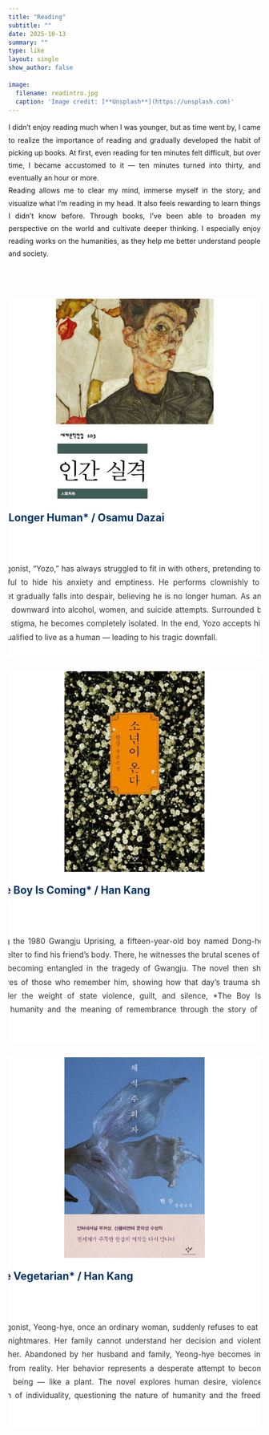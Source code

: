 ```yaml
---
title: "Reading"
subtitle: ""
date: 2025-10-13
summary: ""
type: like
layout: single
show_author: false

image:
  filename: readintro.jpg
  caption: 'Image credit: [**Unsplash**](https://unsplash.com)'
---
```


<div style="text-align: justify; text-justify: inter-word; line-height: 1.8; word-break: keep-all; hyphens: auto;">
  I didn’t enjoy reading much when I was younger, but as time went by, I came to realize the importance of reading and gradually developed the habit of picking up books.  
  At first, even reading for ten minutes felt difficult, but over time, I became accustomed to it — ten minutes turned into thirty, and eventually an hour or more.<br>
  Reading allows me to clear my mind, immerse myself in the story, and visualize what I’m reading in my head.  
  It also feels rewarding to learn things I didn’t know before. Through books, I’ve been able to broaden my perspective on the world and cultivate deeper thinking.  
  I especially enjoy reading works on the humanities, as they help me better understand people and society.
</div>

<br><br>

<!-- ✅ Card 1 -->
<div style="
  display: flex; 
  justify-content: center; 
  align-items: flex-start; 
  gap: 20px; 
  flex-wrap: nowrap; 
  margin-top: 30px; 
  overflow-x: auto;
">

  <div style="width: 700px; background-color: #ffffff; border-radius: 16px; 
              box-shadow: 0 4px 12px rgba(0,0,0,0.1); overflow: hidden; 
              transition: transform 0.3s ease; text-align: center; flex-shrink: 0;">
    
   <div style="width:100%; height:400px; overflow:hidden;">
      <img src="book1.jpg" alt="No Longer Human" 
           style="width:45%; height:150%; object-fit: cover; background:#f0f2f5;">
    </div>

   <div style="padding: 24px; text-align: left;">
      <h3 style="margin-top: 0; font-size: 1.3rem; color: #003366; text-align: left;">
        ▲ *No Longer Human* / Osamu Dazai
      </h3>
      <div style="text-align: justify; text-justify: inter-word; line-height: 1.8; 
                  word-break: keep-all; hyphens: auto; font-size: 0.95rem; color: #333;">
                  <br><strong>Summary</strong><br>
            The protagonist, “Yozo,” has always struggled to fit in with others, pretending to smile and act cheerful to hide his anxiety and emptiness.  
            He performs clownishly to mask his unease, yet gradually falls into despair, believing he is no longer human.  
            As an adult, his life spirals downward into alcohol, women, and suicide attempts.  
            Surrounded by betrayal and social stigma, he becomes completely isolated.  
            In the end, Yozo accepts himself as a being unqualified to live as a human — leading to his tragic downfall.
      </div>
    </div>
  </div>
</div>

<!-- ✅ Card 2 -->
<div style="
  display: flex; 
  justify-content: center; 
  align-items: flex-start; 
  gap: 20px; 
  flex-wrap: nowrap; 
  margin-top: 30px; 
  overflow-x: auto;
">

  <div style="width: 700px; background-color: #ffffff; border-radius: 16px; 
              box-shadow: 0 4px 12px rgba(0,0,0,0.1); overflow: hidden; 
              transition: transform 0.3s ease; text-align: center; flex-shrink: 0;">
    
   <div style="width:100%; height:400px; overflow:hidden;">
      <img src="book2.jpg" alt="The Boy Is Coming" 
           style="width:40%; height:100%; object-fit: cover; background:#f0f2f5;">
    </div>

   <div style="padding: 24px; text-align: left;">
      <h3 style="margin-top: 0; font-size: 1.3rem; color: #003366; text-align: left;">
        ▲ *The Boy Is Coming* / Han Kang
      </h3>
      <div style="text-align: justify; text-justify: inter-word; line-height: 1.8; 
                  word-break: keep-all; hyphens: auto; font-size: 0.95rem; color: #333;">
                  <br><strong>Summary</strong><br>
            Set during the 1980 Gwangju Uprising, a fifteen-year-old boy named Dong-ho enters a civilian shelter to find his friend’s body.  
            There, he witnesses the brutal scenes of death and violence, becoming entangled in the tragedy of Gwangju.  
            The novel then shifts to the perspectives of those who remember him, showing how that day’s trauma shaped their lives.  
            Under the weight of state violence, guilt, and silence, *The Boy Is Coming* questions humanity and the meaning of remembrance through the story of one boy’s death.
      </div>
    </div>
  </div>
</div>

<!-- ✅ Card 3 -->
<div style="
  display: flex; 
  justify-content: center; 
  align-items: flex-start; 
  gap: 20px; 
  flex-wrap: nowrap; 
  margin-top: 30px; 
  overflow-x: auto;
">

  <div style="width: 700px; background-color: #ffffff; border-radius: 16px; 
              box-shadow: 0 4px 12px rgba(0,0,0,0.1); overflow: hidden; 
              transition: transform 0.3s ease; text-align: center; flex-shrink: 0;">
    
   <div style="width:100%; height:400px; overflow:hidden;">
      <img src="book3.jpg" alt="The Vegetarian" 
           style="width:40%; height:100%; object-fit: cover; background:#f0f2f5;">
    </div>

   <div style="padding: 24px; text-align: left;">
      <h3 style="margin-top: 0; font-size: 1.3rem; color: #003366; text-align: left;">
        ▲ *The Vegetarian* / Han Kang
      </h3>
      <div style="text-align: justify; text-justify: inter-word; line-height: 1.8; 
                  word-break: keep-all; hyphens: auto; font-size: 0.95rem; color: #333;">
                  <br><strong>Summary</strong><br>
            The protagonist, Yeong-hye, once an ordinary woman, suddenly refuses to eat meat after recurring nightmares.  
            Her family cannot understand her decision and violently tries to suppress her.  
            Abandoned by her husband and family, Yeong-hye becomes increasingly detached from reality.  
            Her behavior represents a desperate attempt to become a pure, nonviolent being — like a plant.  
            The novel explores human desire, violence, and the oppression of individuality, questioning the nature of humanity and the freedom of the mind.
      </div>
    </div>
  </div>
</div>

<!-- ✅ Hover effect -->
<style>
  div[style*="box-shadow"]:hover {
    transform: translateY(-6px);
    box-shadow: 0 6px 16px rgba(0,0,0,0.15);
  }
</style>

